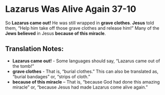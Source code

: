 Lazarus Was Alive Again 37-10
===============================


So **Lazarus came out!** He was still wrapped in **grave clothes**.
**Jesus** told them, “Help him take off those grave clothes and
release him!” Many of the **Jews** **believed** in Jesus **because of
this miracle**.

Translation Notes:
------------------

-   **Lazarus came out!** - Some languages should say, “Lazarus came out
    of the tomb!”
-   **grave clothes** - That is, “burial clothes.” This can also be
    translated as, “burial bandages” or, “strips of cloth.”
-   **because of this miracle** – That is, “because God had done this
    amazing miracle” or, “because Jesus had made Lazarus come alive
    again.”

